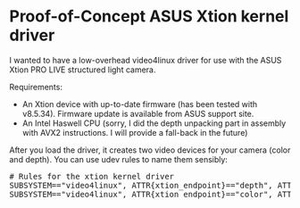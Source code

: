 Proof-of-Concept ASUS Xtion kernel driver
=========================================

I wanted to have a low-overhead video4linux driver for use with the
ASUS Xtion PRO LIVE structured light camera.

Requirements:

* An Xtion device with up-to-date firmware (has been tested with v8.5.34).
  Firmware update is available from ASUS support site.
* An Intel Haswell CPU (sorry, I did the depth unpacking part in assembly
  with AVX2 instructions. I will provide a fall-back in the future)

After you load the driver, it creates two video devices for your camera
(color and depth). You can use udev rules to name them sensibly:

<pre>
# Rules for the xtion kernel driver
SUBSYSTEM=="video4linux", ATTR{xtion_endpoint}=="depth", ATTRS{xtion_id}=="*", SYMLINK+="xtion_$attr{xtion_id}_depth"
SUBSYSTEM=="video4linux", ATTR{xtion_endpoint}=="color", ATTRS{xtion_id}=="*", SYMLINK+="xtion_$attr{xtion_id}_color"
</pre>
